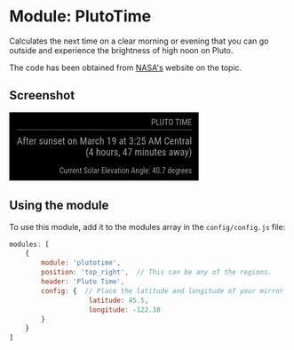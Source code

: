 # Module: PlutoTime

Calculates the next time on a clear morning or evening that you can go outside and experience the brightness of high noon on Pluto.

The code has been obtained from [NASA's](https://science.nasa.gov/dwarf-planets/pluto/plutotime) website on the topic.

## Screenshot

![Screenshot](screenshot.png)

## Using the module

To use this module, add it to the modules array in the `config/config.js` file:

```javascript
modules: [
	{
		module: 'plutotime',
		position: 'top_right',	// This can be any of the regions.
		header: 'Pluto Time',
		config: {  // Place the latitude and longitude of your mirror
                	latitude: 45.5,
                	longitude: -122.38
		}
	}
]
```
